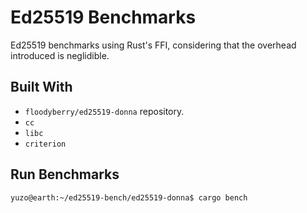 # Ed25519 Benchmarks

Ed25519 benchmarks using Rust's FFI, considering that the overhead introduced is neglidible.

## Built With

- `floodyberry/ed25519-donna` repository.
- `cc`
- `libc`
- `criterion`

## Run Benchmarks

```console
yuzo@earth:~/ed25519-bench/ed25519-donna$ cargo bench
```
